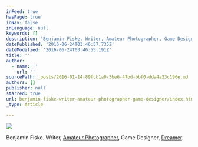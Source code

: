 ```yaml
---
inFeed: true
hasPage: true
inNav: false
inLanguage: null
keywords: []
description: 'Benjamin Fiske. Writer, Amateur Photographer, Game Designer, Dreamer.'
datePublished: '2016-06-24T03:46:57.735Z'
dateModified: '2016-06-24T03:46:55.191Z'
title: ''
author:
  - name: ''
    url: ''
sourcePath: _posts/2016-01-14-89fcb1a0-5be6-47bd-bbf0-dda4a23c196e.md
authors: []
publisher: null
starred: true
url: benjamin-fiske-writer-amateur-photographer-game-designer/index.html
_type: Article

---
```

![](https://the-grid-user-content.s3-us-west-2.amazonaws.com/8d1b268c-c7e5-49d2-93cc-3503741e270e.jpg)

Benjamin Fiske. Writer, [Amateur Photographer][0], Game Designer, [Dreamer][1].

[0]: http://photography.benjaminblue.me/
[1]: http://blog.benjaminblue.me/